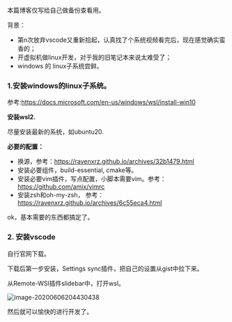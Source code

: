 

本篇博客仅写给自己做备份查看用。

背景：

- 第n次放弃vscode又重新拾起，认真找了个系统视频看完后，现在感觉确实蛮香的；
- 开虚拟机做linux开发，对于我的旧笔记本来说太难受了；
- windows 的 linux子系统尝鲜。

<!-- more -->

### 1.安装windows的linux子系统。

参考:https://docs.microsoft.com/en-us/windows/wsl/install-win10

**安装wsl2.**

尽量安装最新的系统，如ubuntu20.

**必要的配置：**

- 换源，参考：https://ravenxrz.github.io/archives/32b1479.html
- 安装必要组件，build-essential, cmake等。
- 安装必要vim插件，写点配置，小脚本需要vim。参考：https://github.com/amix/vimrc
- 安装zsh和oh-my-zsh， 参考：https://ravenxrz.github.io/archives/6c55eca4.html

ok，基本需要的东西都搞定了。

### 2. 安装vscode

自行官网下载。

下载后第一步安装，Settings sync插件，把自己的设置从gist中拉下来。

从Remote-WSl插件slidebar中，打开wsl。

![image-20200606204430438](https://ravenxrz-blog.oss-cn-chengdu.aliyuncs.com/img/github_img/image-20200606204430438.png)

然后就可以愉快的进行开发了。

